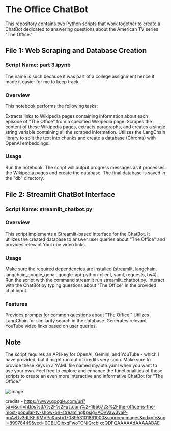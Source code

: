 # The Office ChatBot
This repository contains two Python scripts that work together to create a ChatBot dedicated to answering questions about the American TV series "The Office."

## File 1: Web Scraping and Database Creation
### Script Name: part 3.ipynb
The name is such because it was part of a college assignment hence it made it easier for me to keep track
### Overview
This notebook performs the following tasks:

Extracts links to Wikipedia pages containing information about each episode of "The Office" from a specified Wikipedia page.
Scrapes the content of these Wikipedia pages, extracts paragraphs, and creates a single string variable containing all the scraped information.
Utilizes the LangChain library to split the text into chunks and create a database (Chroma) with OpenAI embeddings.

### Usage
Run the notebook.
The script will output progress messages as it processes the Wikipedia pages and create the database.
The final database is saved in the "db" directory.

## File 2: Streamlit ChatBot Interface
### Script Name: streamlit_chatbot.py
### Overview
This script implements a Streamlit-based interface for the ChatBot. It utilizes the created database to answer user queries about "The Office" and provides relevant YouTube video links.

### Usage
Make sure the required dependencies are installed (streamlit, langchain, langchain_google_genai, google-api-python-client, yaml, requests, bs4).
Run the script with the command streamlit run streamlit_chatbot.py.
Interact with the ChatBot by typing questions about "The Office" in the provided chat input.
### Features
Provides prompts for common questions about "The Office."
Utilizes LangChain for similarity search in the database.
Generates relevant YouTube video links based on user queries.
## Note
The script requires an API key for OpenAI, Gemini, and YouTube - which I have provided, but it might run out of credits very soon. Make sure to provide these keys in a YAML file named myauth.yaml when you want to use your own. 
Feel free to explore and enhance the functionalities of these scripts to create an even more interactive and informative ChatBot for "The Office."


![image](https://github.com/mahikanair/The-Office-Chatbot-/assets/145975620/975d1d08-9b32-4da2-a954-7acf0df9521c)

credits - https://www.google.com/url?sa=i&url=https%3A%2F%2Fqz.com%2F1956723%2Fthe-office-is-the-most-popular-tv-show-on-streaming&psig=AOvVaw3vaP-pqAvUv3dLKFiRMVPc&ust=1708953101861000&source=images&cd=vfe&opi=89978449&ved=0CBUQjhxqFwoTCNiQrcbIxoQDFQAAAAAdAAAAABAE
